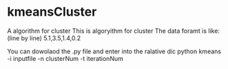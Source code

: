 # kmeansCluster
A algorithm for cluster
This is algoryithm for cluster
The data foramt is like:
(line by line)
5.1,3.5,1.4,0.2



You can dowolaod the .py file and enter into the ralative dic
   python kmeans -i inputfile -n clusterNum -t iterationNum
